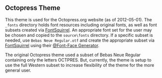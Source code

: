 ## Octopress Theme

This theme is used for the Octopress.org website (as of 2012-05-01). The `_fonts`
directory holds font resources including original fonts, as well as font subsets
created via [FontSquirrel](FontSquirrel.com). An appropriate font set for the 
user may be chosen and copied to the `source\fonts` directory. If a specific subset
is needed, use `Bebas Neue Regular.otf` and create the appropriate subset via
[FontSquirrel](FontSquirrel.com) using their
[@Font-Face Generator](http://www.fontsquirrel.com/fontface/generator).

The original Octopress theme used a subset of Bebas Neue Regular containing only
the letters OCTPRES. But, currently, the theme is setup to use the full Western
subset to increase flexibility of the theme for the more general user.


